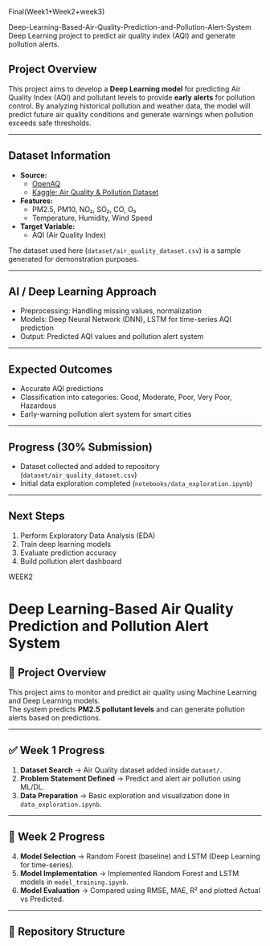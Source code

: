 Final(Week1+Week2+week3)

Deep-Learning-Based-Air-Quality-Prediction-and-Pollution-Alert-System
Deep Learning project to predict air quality index (AQI) and generate pollution alerts.


## Project Overview
This project aims to develop a **Deep Learning model** for predicting Air Quality Index (AQI) and pollutant levels to provide **early alerts** for pollution control. By analyzing historical pollution and weather data, the model will predict future air quality conditions and generate warnings when pollution exceeds safe thresholds.

---

##  Dataset Information

- **Source:**
  - [OpenAQ](https://openaq.org/)
  - [Kaggle: Air Quality & Pollution Dataset](https://www.kaggle.com/datasets/rohanrao/air-quality-data-in-india)
- **Features:**
  - PM2.5, PM10, NO₂, SO₂, CO, O₃
  - Temperature, Humidity, Wind Speed
- **Target Variable:**
  - AQI (Air Quality Index)

The dataset used here (`dataset/air_quality_dataset.csv`) is a sample generated for demonstration purposes.

---

##  AI / Deep Learning Approach
- Preprocessing: Handling missing values, normalization
- Models: Deep Neural Network (DNN), LSTM for time-series AQI prediction
- Output: Predicted AQI values and pollution alert system

---

##  Expected Outcomes
- Accurate AQI predictions
- Classification into categories: Good, Moderate, Poor, Very Poor, Hazardous
- Early-warning pollution alert system for smart cities

---

##  Progress (30% Submission)
- Dataset collected and added to repository (`dataset/air_quality_dataset.csv`)
- Initial data exploration completed (`notebooks/data_exploration.ipynb`)

---

##  Next Steps
1. Perform Exploratory Data Analysis (EDA)
2. Train deep learning models
3. Evaluate prediction accuracy
4. Build pollution alert dashboard







WEEK2


# Deep Learning-Based Air Quality Prediction and Pollution Alert System

## 📌 Project Overview
This project aims to monitor and predict air quality using Machine Learning and Deep Learning models.  
The system predicts **PM2.5 pollutant levels** and can generate pollution alerts based on predictions.  

---

## ✅ Week 1 Progress
1. **Dataset Search** → Air Quality dataset added inside `dataset/`.  
2. **Problem Statement Defined** → Predict and alert air pollution using ML/DL.  
3. **Data Preparation** → Basic exploration and visualization done in `data_exploration.ipynb`.

---

## 🚀 Week 2 Progress
4. **Model Selection** → Random Forest (baseline) and LSTM (Deep Learning for time-series).  
5. **Model Implementation** → Implemented Random Forest and LSTM models in `model_training.ipynb`.  
6. **Model Evaluation** → Compared using RMSE, MAE, R² and plotted Actual vs Predicted.  

---

## 📂 Repository Structure

